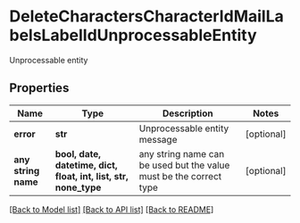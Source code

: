 # DeleteCharactersCharacterIdMailLabelsLabelIdUnprocessableEntity

Unprocessable entity

## Properties
Name | Type | Description | Notes
------------ | ------------- | ------------- | -------------
**error** | **str** | Unprocessable entity message | [optional] 
**any string name** | **bool, date, datetime, dict, float, int, list, str, none_type** | any string name can be used but the value must be the correct type | [optional]

[[Back to Model list]](../README.md#documentation-for-models) [[Back to API list]](../README.md#documentation-for-api-endpoints) [[Back to README]](../README.md)


